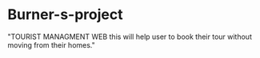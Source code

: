 # Burner-s-project
"TOURIST MANAGMENT WEB this will help user to book their tour without moving from their homes."
